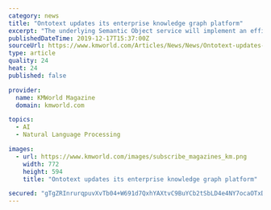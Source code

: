 ```yaml
---
category: news
title: "Ontotext updates its enterprise knowledge graph platform"
excerpt: "The underlying Semantic Object service will implement an efficient GraphQL to SPARQL translation optimized for GraphDB ... governance and master data, with modern analytics and machine learning algorithms. The result leads to more adaptive and intelligent knowledge management solutions efficiently operating on top of the existing data silos ..."
publishedDateTime: 2019-12-17T15:37:00Z
sourceUrl: https://www.kmworld.com/Articles/News/News/Ontotext-updates-its-enterprise-knowledge-graph-platform-135787.aspx
type: article
quality: 24
heat: 24
published: false

provider:
  name: KMWorld Magazine
  domain: kmworld.com

topics:
  - AI
  - Natural Language Processing

images:
  - url: https://www.kmworld.com/images/subscribe_magazines_km.png
    width: 772
    height: 594
    title: "Ontotext updates its enterprise knowledge graph platform"

secured: "gTgZRInrurqpuvXvTb04+W691d7QxhYAXtvC9BuYCb2tSbLD4e4NY7ocaOTxD2fcWAgnf+uyVB48iJb/ajHzty4qafUyCt0FebSxl3trSjZKHoZKhXA3OoBhLvI+oOX3O4Mya+qm3HQ8rp8Czr9p6rC0Rt9lx57mDkuAo39NEwEwZCQycvzoWBZUiGQY2Vulv02X84lFALoNKd4f/nkDmEHpH9Al1IKiMOOfRnKVg3GnOFisfuD3vx+K8lR1NoXKMnkWhgVixrec4GIxmH8/vw==;OxJqROLSO6da/u/HtuWQsw=="
---
```


